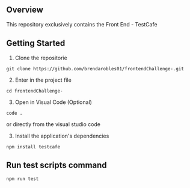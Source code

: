 ## Overview

This repository exclusively contains the Front End - TestCafe



## Getting Started

1. Clone the repositorie 

```
git clone https://github.com/brendarobles01/frontendChallenge-.git
```

2. Enter in the project file

```
cd frontendChallenge-
```

3. Open in Visual Code (Optional)

```
code .
```

or directly from the visual studio code


3. Install the application's dependencies 

```
npm install testcafe
```


## Run  test scripts command 

```
npm run test
```


